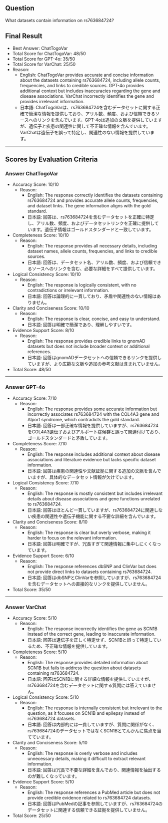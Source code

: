 ## Question

What datasets contain information on rs763684724?

## Final Result

- Best Answer: ChatTogoVar
- Total Score for ChatTogoVar: 48/50
- Total Score for GPT-4o: 35/50
- Total Score for VarChat: 25/50
- Reason:
  - English: ChatTogoVar provides accurate and concise information about the datasets containing rs763684724, including allele counts, frequencies, and links to credible sources. GPT-4o provides additional context but includes inaccuracies regarding the gene and disease associations. VarChat incorrectly identifies the gene and provides irrelevant information.
  - 日本語: ChatTogoVarは、rs763684724を含むデータセットに関する正確で簡潔な情報を提供しており、アリル数、頻度、および信頼できるソースへのリンクを含んでいます。GPT-4oは追加の文脈を提供していますが、遺伝子と疾患の関連性に関して不正確な情報を含んでいます。VarChatは遺伝子を誤って特定し、関連性のない情報を提供しています。

---

## Scores by Evaluation Criteria

### Answer ChatTogoVar
- Accuracy Score: 10/10
  - Reason: 
    - English: The response correctly identifies the datasets containing rs763684724 and provides accurate allele counts, frequencies, and dataset links. The gene information aligns with the gold standard.
    - 日本語: 回答は、rs763684724を含むデータセットを正確に特定し、アリル数、頻度、およびデータセットリンクを正確に提供しています。遺伝子情報はゴールドスタンダードと一致しています。
- Completeness Score: 10/10
  - Reason: 
    - English: The response provides all necessary details, including dataset names, allele counts, frequencies, and links to credible sources.
    - 日本語: 回答は、データセット名、アリル数、頻度、および信頼できるソースへのリンクを含む、必要な詳細をすべて提供しています。
- Logical Consistency Score: 10/10
  - Reason: 
    - English: The response is logically consistent, with no contradictions or irrelevant information.
    - 日本語: 回答は論理的に一貫しており、矛盾や関連性のない情報はありません。
- Clarity and Conciseness Score: 10/10
  - Reason: 
    - English: The response is clear, concise, and easy to understand.
    - 日本語: 回答は明確で簡潔であり、理解しやすいです。
- Evidence Support Score: 8/10
  - Reason: 
    - English: The response provides credible links to gnomAD datasets but does not include broader context or additional references.
    - 日本語: 回答はgnomADデータセットへの信頼できるリンクを提供していますが、より広範な文脈や追加の参考文献は含まれていません。
- Total Score: 48/50

---

### Answer GPT-4o
- Accuracy Score: 7/10
  - Reason: 
    - English: The response provides some accurate information but incorrectly associates rs763684724 with the COL4A3 gene and Alport syndrome, which contradicts the gold standard.
    - 日本語: 回答は一部正確な情報を提供していますが、rs763684724をCOL4A3遺伝子およびアルポート症候群と誤って関連付けており、ゴールドスタンダードと矛盾しています。
- Completeness Score: 7/10
  - Reason: 
    - English: The response includes additional context about disease associations and literature evidence but lacks specific dataset information.
    - 日本語: 回答は疾患の関連性や文献証拠に関する追加の文脈を含んでいますが、具体的なデータセット情報が欠けています。
- Logical Consistency Score: 7/10
  - Reason: 
    - English: The response is mostly consistent but includes irrelevant details about disease associations and gene functions unrelated to rs763684724.
    - 日本語: 回答はほとんど一貫していますが、rs763684724に関連しない疾患の関連性や遺伝子機能に関する不要な詳細を含んでいます。
- Clarity and Conciseness Score: 8/10
  - Reason: 
    - English: The response is clear but overly verbose, making it harder to focus on the relevant information.
    - 日本語: 回答は明確ですが、冗長すぎて関連情報に集中しにくくなっています。
- Evidence Support Score: 6/10
  - Reason: 
    - English: The response references dbSNP and ClinVar but does not provide direct links to datasets containing rs763684724.
    - 日本語: 回答はdbSNPとClinVarを参照していますが、rs763684724を含むデータセットへの直接的なリンクを提供していません。
- Total Score: 35/50

---

### Answer VarChat
- Accuracy Score: 5/10
  - Reason: 
    - English: The response incorrectly identifies the gene as SCN1B instead of the correct gene, leading to inaccurate information.
    - 日本語: 回答は遺伝子を正しく特定せず、SCN1Bと誤って特定しているため、不正確な情報を提供しています。
- Completeness Score: 5/10
  - Reason: 
    - English: The response provides detailed information about SCN1B but fails to address the question about datasets containing rs763684724.
    - 日本語: 回答はSCN1Bに関する詳細な情報を提供していますが、rs763684724を含むデータセットに関する質問には答えていません。
- Logical Consistency Score: 5/10
  - Reason: 
    - English: The response is internally consistent but irrelevant to the question, as it focuses on SCN1B and epilepsy instead of rs763684724 datasets.
    - 日本語: 回答は内部的には一貫していますが、質問に関係がなく、rs763684724のデータセットではなくSCN1Bとてんかんに焦点を当てています。
- Clarity and Conciseness Score: 5/10
  - Reason: 
    - English: The response is overly verbose and includes unnecessary details, making it difficult to extract relevant information.
    - 日本語: 回答は冗長で不要な詳細を含んでおり、関連情報を抽出するのが難しくなっています。
- Evidence Support Score: 5/10
  - Reason: 
    - English: The response references a PubMed article but does not provide credible evidence related to rs763684724 datasets.
    - 日本語: 回答はPubMedの記事を参照していますが、rs763684724のデータセットに関連する信頼できる証拠を提供していません。
- Total Score: 25/50